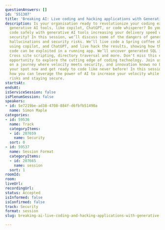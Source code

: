 ```yaml
---
questionAnswers: []
id: '551307'
title: 'Breaking AI: Live coding and hacking applications with Generative AI'
description: Is your organisation ready to revolutionize your coding experience with
  generative AI tools, like copilot, ChatGPT, or code whisperer? Do you know how to
  code safely with generative AI tools increasing your delivery speed without compromising
  security? In this session, we’ll discuss some of the dangers of generative AI, including
  hallucinations and security risks. We’ll live code a Spring coffee shop application
  using copilot, and ChatGPT, and live hack the results, showing how the generated
  code can be exploited in a running app. We’ll uncover generated SQL injections,
  Cross site scripting, directory traversal and more. Don't miss this electrifying
  opportunity to explore the cutting edge of coding technology. Join us and embark
  on a journey where velocity meets security, and innovation knows no bounds. Secure
  your spot now and get ready to code like never before! In this session you'll learn
  how you can leverage the power of AI to increase your velocity while mitigating
  risks and staying secure.
startsAt: 
endsAt: 
isServiceSession: false
isPlenumSession: false
speakers:
- id: 5e7219be-ad38-4708-884f-d6fbfb51490a
  name: Simon Maple
categories:
- id: 59536
  name: Track
  categoryItems:
  - id: 207659
    name: Security
  sort: 0
- id: 59537
  name: Session Format
  categoryItems:
  - id: 207665
    name: session
  sort: 1
roomId: 
room: 
liveUrl: 
recordingUrl: 
status: Accepted
isInformed: false
isConfirmed: false
track: Security
format: session
slug: breaking-ai-live-coding-and-hacking-applications-with-generative-ai

---
```

